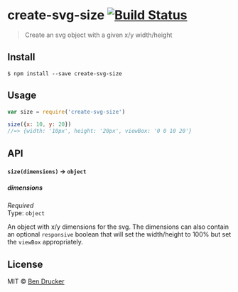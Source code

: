 # create-svg-size [![Build Status](https://travis-ci.org/bendrucker/create-svg-size.svg?branch=master)](https://travis-ci.org/bendrucker/create-svg-size)

> Create an svg object with a given x/y width/height


## Install

```
$ npm install --save create-svg-size
```


## Usage

```js
var size = require('create-svg-size')

size({x: 10, y: 20})
//=> {width: '10px', height: '20px', viewBox: '0 0 10 20'}
```

## API

#### `size(dimensions)` -> `object`

##### dimensions

*Required*  
Type: `object`

An object with x/y dimensions for the svg. The dimensions can also contain an optional `responsive` boolean that will set the width/height to 100% but set the `viewBox` appropriately.


## License

MIT © [Ben Drucker](http://bendrucker.me)
